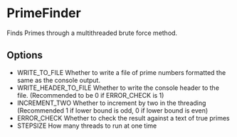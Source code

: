 # PrimeFinder
Finds Primes through a multithreaded brute force method.

## Options
- WRITE_TO_FILE Whether to write a file of prime numbers formatted the same as the console output.
- WRITE_HEADER_TO_FILE Whether to write the console header to the file. (Recommended to be 0 if ERROR_CHECK is 1)
- INCREMENT_TWO Whether to increment by two in the threading (Recommended 1 if lower bound is odd, 0 if lower bound is even)
- ERROR_CHECK Whether to check the result against a text of true primes
- STEPSIZE How many threads to run at one time

